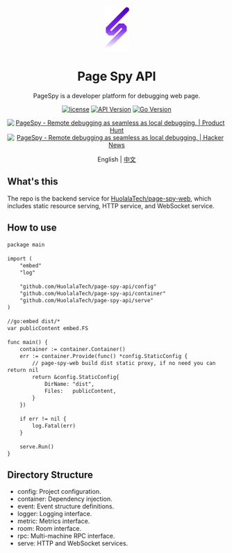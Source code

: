 [main-repo]: https://github.com/HuolalaTech/page-spy-web
[license-img]: https://img.shields.io/github/license/HuolalaTech/page-spy-api?label=License
[license-url]: https://github.com/HuolalaTech/page-spy-api/blob/master/LICENSE
[api-ver-img]: https://img.shields.io/github/v/tag/HuolalaTech/page-spy-api?label=version
[api-ver-url]: https://github.com/HuolalaTech/page-spy-api/tags
[api-go-img]: https://img.shields.io/github/go-mod/go-version/HuolalaTech/page-spy-api?label=go
[api-go-url]: https://github.com/HuolalaTech/page-spy-api/blob/master/go.mod

<div align="center">
<img src="./.github/assets/logo.svg" height="100" />

<h1>Page Spy API</h1>

<p>PageSpy is a developer platform for debugging web page.</p>

[![license][license-img]][license-url]
[![API Version][api-ver-img]][api-ver-url]
[![Go Version][api-go-img]][api-go-url]


<a href="https://www.producthunt.com/posts/pagespy?utm_source=badge-featured&utm_medium=badge&utm_souce=badge-pagespy" target="_blank"><img src="https://api.producthunt.com/widgets/embed-image/v1/featured.svg?post_id=429852&theme=light" alt="PageSpy - Remote&#0032;debugging&#0032;as&#0032;seamless&#0032;as&#0032;local&#0032;debugging&#0046; | Product Hunt" height="36" /></a> <a href="https://news.ycombinator.com/item?id=38679798" target="_blank"><img src="https://hackernews-badge.vercel.app/api?id=38679798" alt="PageSpy - Remote&#0032;debugging&#0032;as&#0032;seamless&#0032;as&#0032;local&#0032;debugging&#0046; | Hacker News" height="36" /></a>

English | [中文](./README_ZH.md)

</div>

## What's this

The repo is the backend service for [HuolalaTech/page-spy-web][main-repo], which includes static resource serving, HTTP service, and WebSocket service.

## How to use

```golang
package main

import (
	"embed"
	"log"

	"github.com/HuolalaTech/page-spy-api/config"
	"github.com/HuolalaTech/page-spy-api/container"
	"github.com/HuolalaTech/page-spy-api/serve"
)

//go:embed dist/*
var publicContent embed.FS

func main() {
	container := container.Container()
	err := container.Provide(func() *config.StaticConfig {
		// page-spy-web build dist static proxy, if no need you can return nil
		return &config.StaticConfig{
			DirName: "dist",
			Files:   publicContent,
		}
	})

	if err != nil {
		log.Fatal(err)
	}

	serve.Run()
}

```

## Directory Structure

- config: Project configuration.
- container: Dependency injection.
- event: Event structure definitions.
- logger: Logging interface.
- metric: Metrics interface.
- room: Room interface.
- rpc: Multi-machine RPC interface.
- serve: HTTP and WebSocket services.
